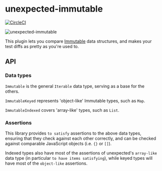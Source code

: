 # unexpected-immutable

[![CircleCI](https://circleci.com/gh/erikmueller/unexpected-immutable.svg?style=svg)](https://circleci.com/gh/erikmueller/unexpected-immutable)

![unexpected-immutable](http://vitiy.info/wp-content/uploads/2015/06/immutability.png)

This plugin lets you compare [Immutable](https://facebook.github.io/immutable-js/) data structures, and makes your test diffs as pretty as you're used to.

## API

### Data types

`Immutable` is the general `Iterable` data type, serving as a base for the others.

`ImmutableKeyed` represents 'object-like' Immutable types, such as `Map`.

`ImmutableIndexed` covers 'array-like' types, such as `List`.

### Assertions

This library provides `to satisfy` assertions to the above data types, ensuring that they check against each other correctly, and can be checked against comparable JavaScript objects (i.e. `{}` or `[]`).

Indexed types also have most of the assertions of unexpected's `array-like` data type (in particular `to have items satisfying`), while keyed types will have most of the `object-like` assertions.
